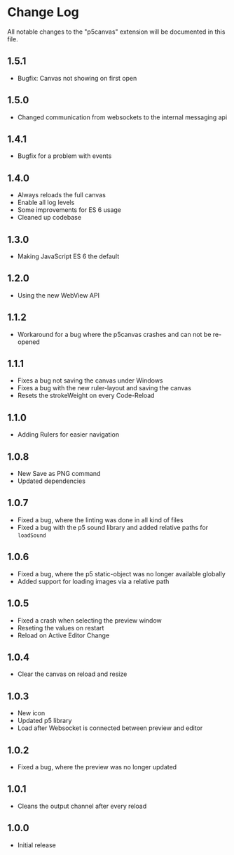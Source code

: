 # Change Log

All notable changes to the "p5canvas" extension will be documented in this file.

## 1.5.1

- Bugfix: Canvas not showing on first open

## 1.5.0

- Changed communication from websockets to the internal messaging api

## 1.4.1

- Bugfix for a problem with events

## 1.4.0

- Always reloads the full canvas
- Enable all log levels
- Some improvements for ES 6 usage
- Cleaned up codebase

## 1.3.0

- Making JavaScript ES 6 the default

## 1.2.0

- Using the new WebView API

## 1.1.2

- Workaround for a bug where the p5canvas crashes and can not be re-opened

## 1.1.1

- Fixes a bug not saving the canvas under Windows
- Fixes a bug with the new ruler-layout and saving the canvas
- Resets the strokeWeight on every Code-Reload

## 1.1.0

- Adding Rulers for easier navigation

## 1.0.8

- New Save as PNG command
- Updated dependencies

## 1.0.7

- Fixed a bug, where the linting was done in all kind of files
- Fixed a bug with the p5 sound library and added relative paths for `loadSound`

## 1.0.6

- Fixed a bug, where the p5 static-object was no longer available globally
- Added support for loading images via a relative path

## 1.0.5

- Fixed a crash when selecting the preview window
- Reseting the values on restart
- Reload on Active Editor Change

## 1.0.4

- Clear the canvas on reload and resize

## 1.0.3

- New icon
- Updated p5 library
- Load after Websocket is connected between preview and editor

## 1.0.2

- Fixed a bug, where the preview was no longer updated

## 1.0.1

- Cleans the output channel after every reload

## 1.0.0

- Initial release

